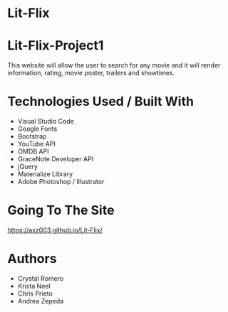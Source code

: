 # Lit-Flix

# Lit-Flix-Project1

This website will allow the user to search for any movie and it will render information, rating, movie poster, trailers and showtimes.

# Technologies Used / Built With
<ul>
  <li>Visual Studio Code</li>
  <li>Google Fonts</li>
  <li>Bootstrap</li>
  <li>YouTube API</li>
  <li>OMDB API</li>
  <li>GraceNote Developer API</li>
  <li>jQuery</li>
  <li>Materialize Library</li>
  <li>Adobe Photoshop / Illustrator </li>
</ul>

# Going To The Site

https://axz003.github.io/Lit-Flix/

# Authors 
<ul>
  <li>Crystal Romero</li>
  <li>Krista Neel</li>
  <li>Chris Prieto</li>
  <li>Andrea Zepeda</li>
 </ul>

  
